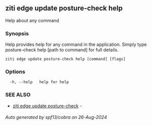 ## ziti edge update posture-check help

Help about any command

### Synopsis

Help provides help for any command in the application.
Simply type posture-check help [path to command] for full details.

```
ziti edge update posture-check help [command] [flags]
```

### Options

```
  -h, --help   help for help
```

### SEE ALSO

* [ziti edge update posture-check](../posture-check.md)	 - 

###### Auto generated by spf13/cobra on 26-Aug-2024
